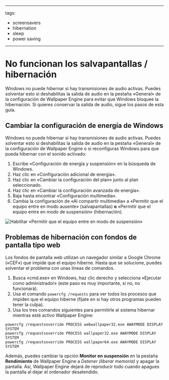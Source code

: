 - - -
  tags:
  - screensavers
  - hibernation
  - sleep
  - power saving
- - -

# No funcionan los salvapantallas / hibernación

Windows no puede hibernar si hay transmisiones de audio activas. Puedes solventar esto si deshabilitas la salida de audio en la pestaña «General» de la configuración de Wallpaper Engine para evitar que Windows bloquee la hibernación. Si quieres conservar la salida de audio, sigue los pasos de esta guía.

## Cambiar la configuración de energía de Windows

Windows no puede hibernar si hay transmisiones de audio activas. Puedes solventar esto si deshabilitas la salida de audio en la pestaña «General» de la configuración de Wallpaper Engine o si reconfiguras Windows para que pueda hibernar con el sonido activado:

1. Escribe «Configuración de energía y suspensión» en la búsqueda de Windows.
2. Haz clic en «Configuración adicional de energía».
3. Haz clic en «Cambiar la configuración del plan» junto al plan seleccionado.
4. Haz clic en «Cambiar la configuración avanzada de energía».
5. Baja hasta encontrar «Configuración multimedia».
6. Cambia la configuración de «Al compartir multimedia» a «Permitir que el equipo entre en modo ausente» (salvapantallas) **o** «Permitir que el equipo entre en modo de suspensión» (hibernación).

![Habilitar «Permitir que el equipo entre en modo de suspensión»](./power.gif)

## Problemas de hibernación con fondos de pantalla tipo web

Los fondos de pantalla web utilizan un navegador similar a Google Chrome («CEF») que impide que el equipo hiberne. Hasta que se solucione, puedes solventar el problema con unas líneas de comandos.

1. Busca «cmd.exe» en Windows, haz clic derecho y selecciona «Ejecutar como administrador» (este paso es muy importante, si no, no funcionará).
2. Usa el comando `powercfg /requests` para ver todos los procesos que impiden que el equipo hiberne (fíjate en si hay otros programas pueden tener la culpa).
3. Usa los tres comandos siguientes para permitirle al sistema hibernar mientras esté activo Wallpaper Engine:

```
powercfg /requestsoverride PROCESS webwallpaper32.exe AWAYMODE DISPLAY SYSTEM
powercfg /requestsoverride PROCESS wallpaper32.exe AWAYMODE DISPLAY SYSTEM
powercfg /requestsoverride PROCESS wallpaper64.exe AWAYMODE DISPLAY SYSTEM
```

Además, puedes cambiar la opción **Monitor en suspensión** en la pestaña **Rendimiento** de Wallpaper Engine a *Detener (liberar memoria)* y apagar la pantalla. Así, Wallpaper Engine dejará de reproducir todo cuando apagues la pantalla al dejar el ordenador desatendido.